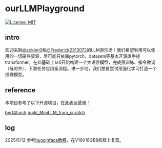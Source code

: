 # ourLLMPlayground

[![License: MIT](https://img.shields.io/badge/License-MIT-yellow.svg)](LICENSE)

## intro

欢迎来到[@aokimi0](https://github.com/aokimi0)和[@Frederick2313072](https://github.com/Frederick2313072)的LLM游乐场！我们希望利用可以使用的一切硬件资源，尽可能只依靠pytorch、datasets等基本开源库手搓transformer，在此基础上从0开始构建一个大语言模型，完成预训练、指令微调（与对齐）、下游任务应用全流程。进一步地，我们想要尝试用强化学习打造一个推理模型。

## reference

本项目参考了以下开源项目，在此表达感谢：

[bert4torch](https://github.com/Tongjilibo/bert4torch)
[build_MiniLLM_from_scratch](https://github.com/Tongjilibo/build_MiniLLM_from_scratch)

## log

2025/5/12 参考[hugginface教程](https://huggingface.co/learn/llm-course/chapter7/6?fw=pt)，在V100*16GB*8机器上复现。
